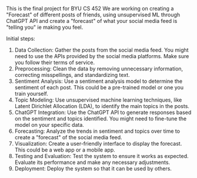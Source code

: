 This is the final project for BYU CS 452
We are working on creating a "Forecast" of different posts of friends, using unsupervised ML through ChatGPT API and create a "forecast" of what your social media feed is "telling you" ie making you feel.

Initial steps:
1. Data Collection: Gather the posts from the social media feed. You might need to use the APIs provided by the social media platforms. Make sure you follow their terms of service.
2. Preprocessing: Clean the data by removing unnecessary information, correcting misspellings, and standardizing text.
3. Sentiment Analysis: Use a sentiment analysis model to determine the sentiment of each post. This could be a pre-trained model or one you train yourself.
4. Topic Modeling: Use unsupervised machine learning techniques, like Latent Dirichlet Allocation (LDA), to identify the main topics in the posts.
5. ChatGPT Integration: Use the ChatGPT API to generate responses based on the sentiment and topics identified. You might need to fine-tune the model on your specific data.
6. Forecasting: Analyze the trends in sentiment and topics over time to create a "forecast" of the social media feed.
7. Visualization: Create a user-friendly interface to display the forecast. This could be a web app or a mobile app.
8. Testing and Evaluation: Test the system to ensure it works as expected. Evaluate its performance and make any necessary adjustments.
9. Deployment: Deploy the system so that it can be used by others.